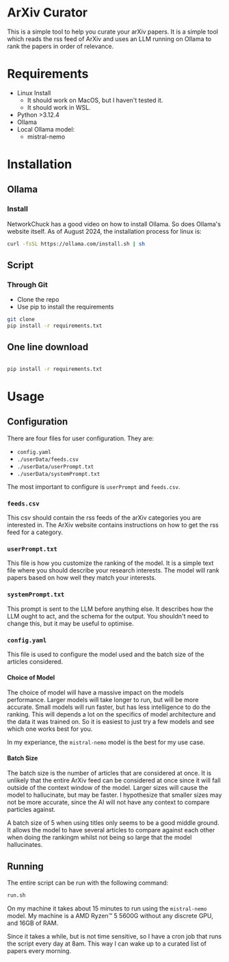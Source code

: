 # ArXiv Curator
This is a simple tool to help you curate your arXiv papers.
It is a simple tool which reads the rss feed of ArXiv and
uses an LLM running on Ollama to rank the papers in order of
relevance.

# Requirements
- Linux Install
  - It should work on MacOS, but I haven't tested it.
  - It should work in WSL.
- Python >3.12.4
- Ollama
- Local Ollama model:
  - mistral-nemo

# Installation
## Ollama
### Install
NetworkChuck has a good video on how to install Ollama.
So does Ollama's website itself. As of August 2024, the
installation process for linux is:
```bash
curl -fsSL https://ollama.com/install.sh | sh
```
## Script
### Through Git
- Clone the repo
- Use pip to install the requirements
```bash
git clone
pip install -r requirements.txt
```

## One line download
```bash

pip install -r requirements.txt
```

# Usage
## Configuration
There are four files for user configuration. They are:
- `config.yaml`
- `./userData/feeds.csv`
- `./userData/userPrompt.txt`
- `./userData/systemPrompt.txt`

The most important to configure is `userPrompt` and `feeds.csv`.

### `feeds.csv`
This csv should contain the rss feeds of the arXiv categories you are interested in.
The ArXiv website contains instructions on how to get the rss feed for a category.

### `userPrompt.txt`
This file is how you customize the ranking of the model. It is a simple text file
where you should describe your research interests. The model will rank papers
based on how well they match your interests.

### `systemPrompt.txt`
This prompt is sent to the LLM before anything else. It describes how the
LLM ought to act, and the schema for the output. You shouldn't need to change
this, but it may be useful to optimise.

### `config.yaml`
This file is used to configure the model used and the batch size of the articles
considered.

#### Choice of Model
The choice of model will have a massive impact on the models performance. Larger
models will take longer to run, but will be more accurate. Small models will run
faster, but has less intelligence to do the ranking. This will depends a lot
on the specifics of model architecture and the data it was trained on. So it is
easiest to just try a few models and see which one works best for you.

In my experiance, the `mistral-nemo` model is the best for my use case.

#### Batch Size
The batch size is the number of articles that are considered at once. It is unlikely
that the entire ArXiv feed can be considered at once since it will fall outside of
the context window of the model.
Larger sizes will cause the model to hallucinate, but may be faster. I hypothesize
that smaller sizes may not be more accurate, since the AI will not have any context
to compare particles against.

A batch size of 5 when using titles only seems to be a good middle ground. It allows the
model to have several articles to compare against each other when doing the rankingm whilst
not being so large that the model hallucinates.

## Running
The entire script can be run with the following command:
```bash
run.sh
```

On my machine it takes about 15 minutes to run using the `mistral-nemo` model.
My machine is a AMD Ryzen™ 5 5600G without any discrete GPU, and 16GB of RAM.

Since it takes a while, but is not time sensitive, so I have a cron job that runs
the script every day at 8am. This way I can wake up to a curated list of papers
every morning.
